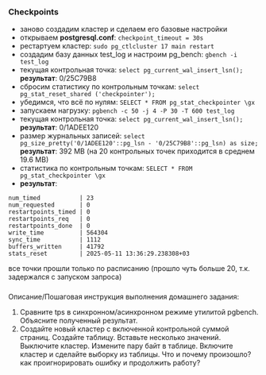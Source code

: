 ### Checkpoints

- заново создадим кластер и сделаем его базовые настройки
- открываем **postgresql.conf**: `checkpoint_timeout = 30s`
- рестартуем кластер: `sudo pg_ctlcluster 17 main restart`
- создадим базу данных test_log и настроим pg_bench: `gbench -i test_log`
- текущая контрольная точка: `select pg_current_wal_insert_lsn();` \
**результат**: 0/25C79B8
- сбросим статистику по контрольным точкам: `select pg_stat_reset_shared ('checkpointer');`
- убедимся, что всё по нулям: `SELECT * FROM pg_stat_checkpointer \gx`
- запускаем нагрузку: `pgbench -c 50 -j 4 -P 30 -T 600 test_log`
- текущая контрольная точка: `select pg_current_wal_insert_lsn();`
**результат**: 0/1ADEE120
- размер журнальных записей: `select pg_size_pretty('0/1ADEE120'::pg_lsn - '0/25C79B8'::pg_lsn) as size;` \
**результат**: 392 MB (на 20 контрольных точек приходится в среднем 19.6 MB)
- статистика по контрольным точкам: `SELECT * FROM pg_stat_checkpointer \gx`
- **результат**:
```
num_timed           | 23
num_requested       | 0
restartpoints_timed | 0
restartpoints_req   | 0
restartpoints_done  | 0
write_time          | 564304
sync_time           | 1112
buffers_written     | 41792
stats_reset         | 2025-05-11 13:36:29.238308+03
```
все точки прошли только по расписанию (прошло чуть больше 20, т.к. задержался с запуском запроса)

### 

<div class="text text_p-small text_default text_bold">Описание/Пошаговая инструкция выполнения домашнего задания:</div>

<div class="text text_p-small text_default learning-markdown js-learning-markdown"><ol>

<li>Сравните tps в синхронном/асинхронном режиме утилитой pgbench. Объясните полученный результат.</li>
<li>Создайте новый кластер с включенной контрольной суммой страниц. Создайте таблицу. Вставьте несколько значений. Выключите кластер. Измените пару байт в таблице. Включите кластер и сделайте выборку из таблицы. Что и почему произошло? как проигнорировать ошибку и продолжить работу? </li>
</ol>
</div>
